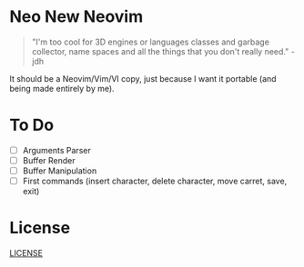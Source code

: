 # Neo New Neovim
> "I'm too cool for 3D engines or languages classes and garbage collector, name spaces and all the things that you don't really need." - jdh

It should be a Neovim/Vim/VI copy, just because I want it portable (and being made entirely by me).

# To Do
- [ ] Arguments Parser
- [ ] Buffer Render
- [ ] Buffer Manipulation
- [ ] First commands (insert character, delete character, move carret, save, exit)

# License
[LICENSE](LICENSE)

